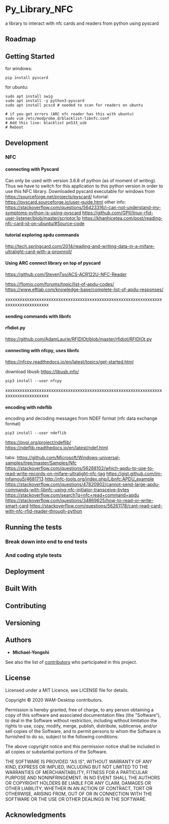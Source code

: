 # Py_Library_NFC
a library to interact with nfc cards and readers from python using pyscard

## Roadmap

## Getting Started

for windows:
```
pip install pyscard
```

for ubuntu:
```
sudo apt install swig
sudo apt install -y python3-pyscard
sudo apt install pcscd # needed to scan for readers on ubuntu

# if you get errors (ARC nfc reader has this with ubuntu)
sudo vim /etc/modprobe.d/blacklist-libnfc.conf
# Add this line: blacklist pn533_usb
# Reboot
```

## Development

### NFC
#### connecting with Pyscard
Can only be used with version 3.6.8 of python (as of moment of writing). Thus we have to switch for this application to this python version in order to use this NFC library.
Downloaded pyscard executable for windows from https://sourceforge.net/projects/pyscard/
tutorial: https://pyscard.sourceforge.io/user-guide.html
other info:
https://stackoverflow.com/questions/56423316/i-can-not-understand-my-symptoms-python-is-using-pyscard
https://github.com/GPII/linux-rfid-user-listener/blob/master/scriptor.1p
https://khanhicetea.com/post/reading-nfc-card-id-on-ubuntu/#Source-code

#### tutorial exploring apdu commands
http://tech.springcard.com/2014/reading-and-writing-data-in-a-mifare-ultralight-card-with-a-proxnroll/

#### Using ARC connect library on top of pyscard
https://github.com/StevenTso/ACS-ACR122U-NFC-Reader

https://flomio.com/forums/topic/list-of-apdu-codes/
https://www.eftlab.com/knowledge-base/complete-list-of-apdu-responses/

xxxxxxxxxxxxxxxxxxxxxxxxxxxxxxxxxxxxxxxxxxxxxxxxxxxxxxxxxxxxxxxxxxxxxxxxxxxxxxxxxxx
#### sending commands with libnfc

#### rfidiot.py
https://github.com/AdamLaurie/RFIDIOt/blob/master/rfidiot/RFIDIOt.py

#### connecting with nfcpy, uses libnfc
https://nfcpy.readthedocs.io/en/latest/topics/get-started.html

download libusb
https://libusb.info/

```
pip3 install --user nfcpy
```
xxxxxxxxxxxxxxxxxxxxxxxxxxxxxxxxxxxxxxxxxxxxxxxxxxxxxxxxxxxxxxxxxxxxxxxxxxxxxxxxxxx
#### encoding with ndeflib
encoding and decoding messages from NDEF format (nfc data exchange format)
```
pip3 install --user ndeflib
```

https://pypi.org/project/ndeflib/
https://ndeflib.readthedocs.io/en/latest/ndef.html

tabs:
https://github.com/Microsoft/Windows-universal-samples/tree/master/Samples/Nfc
https://stackoverflow.com/questions/56288102/which-apdu-to-use-to-read-write-records-on-mifare-ultralight-nfc-tag
https://gist.github.com/im-infamou5/4681713
http://nfc-tools.org/index.php/Libnfc:APDU_example
https://stackoverflow.com/questions/47820902/cannot-send-large-apdu-commands-with-libnfc-using-nfc-initiator-transceive-bytes
https://stackoverflow.com/search?q=nfc+read+command+apdu
https://stackoverflow.com/questions/34869625/how-to-read-or-write-smart-card
https://stackoverflow.com/questions/56261178/cant-read-card-with-nfc-rfid-reader-through-python

## Running the tests



### Break down into end to end tests



### And coding style tests



## Deployment



## Built With



## Contributing



## Versioning



## Authors

* **Michael-Yongshi** 

See also the list of [contributors](https://github.com/your/project/contributors) who participated in this project.

## License

Licensed under a MIT Licence, see LICENSE file for details.

Copyright © 2020 WAM-Desktop contributors.

Permission is hereby granted, free of charge, to any person obtaining a copy of this software and associated documentation files (the "Software"), to deal in the Software without restriction, including without limitation the rights to use, copy, modify, merge, publish, distribute, sublicense, and/or sell copies of the Software, and to permit persons to whom the Software is furnished to do so, subject to the following conditions:

The above copyright notice and this permission notice shall be included in all copies or substantial portions of the Software.

THE SOFTWARE IS PROVIDED "AS IS", WITHOUT WARRANTY OF ANY KIND, EXPRESS OR IMPLIED, INCLUDING BUT NOT LIMITED TO THE WARRANTIES OF MERCHANTABILITY, FITNESS FOR A PARTICULAR PURPOSE AND NONINFRINGEMENT. IN NO EVENT SHALL THE AUTHORS OR COPYRIGHT HOLDERS BE LIABLE FOR ANY CLAIM, DAMAGES OR OTHER LIABILITY, WHETHER IN AN ACTION OF CONTRACT, TORT OR OTHERWISE, ARISING FROM, OUT OF OR IN CONNECTION WITH THE SOFTWARE OR THE USE OR OTHER DEALINGS IN THE SOFTWARE.

## Acknowledgments

